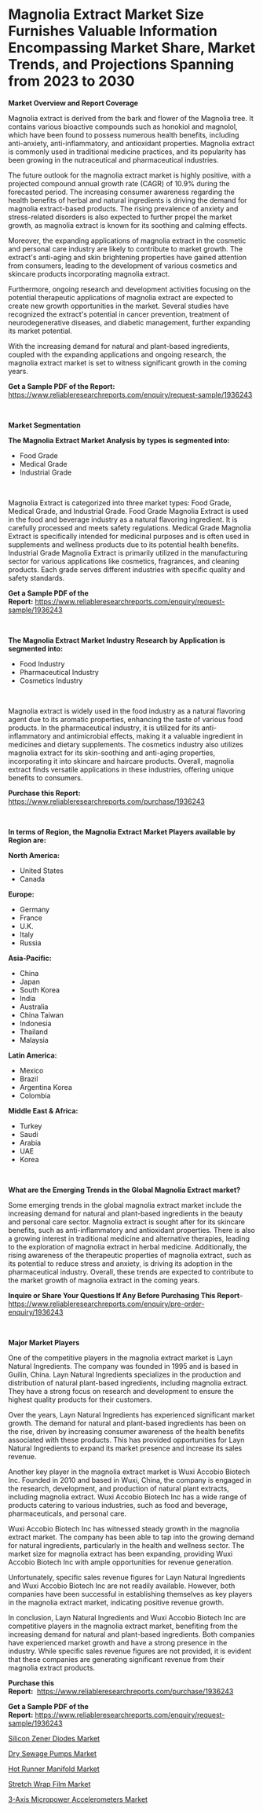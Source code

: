 <p><h1>Magnolia Extract Market Size Furnishes Valuable Information Encompassing Market Share, Market Trends, and Projections Spanning from 2023 to 2030</h1></p><p><strong>Market Overview and Report Coverage</strong></p>
<p><p>Magnolia extract is derived from the bark and flower of the Magnolia tree. It contains various bioactive compounds such as honokiol and magnolol, which have been found to possess numerous health benefits, including anti-anxiety, anti-inflammatory, and antioxidant properties. Magnolia extract is commonly used in traditional medicine practices, and its popularity has been growing in the nutraceutical and pharmaceutical industries.</p><p>The future outlook for the magnolia extract market is highly positive, with a projected compound annual growth rate (CAGR) of 10.9% during the forecasted period. The increasing consumer awareness regarding the health benefits of herbal and natural ingredients is driving the demand for magnolia extract-based products. The rising prevalence of anxiety and stress-related disorders is also expected to further propel the market growth, as magnolia extract is known for its soothing and calming effects.</p><p>Moreover, the expanding applications of magnolia extract in the cosmetic and personal care industry are likely to contribute to market growth. The extract's anti-aging and skin brightening properties have gained attention from consumers, leading to the development of various cosmetics and skincare products incorporating magnolia extract.</p><p>Furthermore, ongoing research and development activities focusing on the potential therapeutic applications of magnolia extract are expected to create new growth opportunities in the market. Several studies have recognized the extract's potential in cancer prevention, treatment of neurodegenerative diseases, and diabetic management, further expanding its market potential.</p><p>With the increasing demand for natural and plant-based ingredients, coupled with the expanding applications and ongoing research, the magnolia extract market is set to witness significant growth in the coming years.</p></p>
<p><strong>Get a Sample PDF of the Report:</strong> <a href="https://www.reliableresearchreports.com/enquiry/request-sample/1936243">https://www.reliableresearchreports.com/enquiry/request-sample/1936243</a></p>
<p>&nbsp;</p>
<p><strong>Market Segmentation</strong></p>
<p><strong>The Magnolia Extract Market Analysis by types is segmented into:</strong></p>
<p><ul><li>Food Grade</li><li>Medical Grade</li><li>Industrial Grade</li></ul></p>
<p>&nbsp;</p>
<p><p>Magnolia Extract is categorized into three market types: Food Grade, Medical Grade, and Industrial Grade. Food Grade Magnolia Extract is used in the food and beverage industry as a natural flavoring ingredient. It is carefully processed and meets safety regulations. Medical Grade Magnolia Extract is specifically intended for medicinal purposes and is often used in supplements and wellness products due to its potential health benefits. Industrial Grade Magnolia Extract is primarily utilized in the manufacturing sector for various applications like cosmetics, fragrances, and cleaning products. Each grade serves different industries with specific quality and safety standards.</p></p>
<p><strong>Get a Sample PDF of the Report:</strong>&nbsp;<a href="https://www.reliableresearchreports.com/enquiry/request-sample/1936243">https://www.reliableresearchreports.com/enquiry/request-sample/1936243</a></p>
<p>&nbsp;</p>
<p><strong>The Magnolia Extract Market Industry Research by Application is segmented into:</strong></p>
<p><ul><li>Food Industry</li><li>Pharmaceutical Industry</li><li>Cosmetics Industry</li></ul></p>
<p>&nbsp;</p>
<p><p>Magnolia extract is widely used in the food industry as a natural flavoring agent due to its aromatic properties, enhancing the taste of various food products. In the pharmaceutical industry, it is utilized for its anti-inflammatory and antimicrobial effects, making it a valuable ingredient in medicines and dietary supplements. The cosmetics industry also utilizes magnolia extract for its skin-soothing and anti-aging properties, incorporating it into skincare and haircare products. Overall, magnolia extract finds versatile applications in these industries, offering unique benefits to consumers.</p></p>
<p><strong>Purchase this Report:</strong>&nbsp; <a href="https://www.reliableresearchreports.com/purchase/1936243">https://www.reliableresearchreports.com/purchase/1936243</a></p>
<p>&nbsp;</p>
<p><strong>In terms of Region, the Magnolia Extract Market Players available by Region are:</strong></p>
<p>
    <p> <strong> North America: </strong>
        <ul>
            <li>United States</li>
            <li>Canada</li>
        </ul>
        </p> 
    <p> <strong> Europe: </strong>
        <ul>
            <li>Germany</li>
            <li>France</li>
            <li>U.K.</li>
            <li>Italy</li>
            <li>Russia</li>
        </ul>
        </p> 
    <p> <strong> Asia-Pacific: </strong>
        <ul>
            <li>China</li>
            <li>Japan</li>
            <li>South Korea</li>
            <li>India</li>
            <li>Australia</li>
            <li>China Taiwan</li>
            <li>Indonesia</li>
            <li>Thailand</li>
            <li>Malaysia</li>
        </ul>
        </p> 
    <p> <strong> Latin America: </strong>
        <ul>
            <li>Mexico</li>
            <li>Brazil</li>
            <li>Argentina Korea</li>
            <li>Colombia</li>
        </ul>
        </p> 
    <p> <strong> Middle East & Africa: </strong>
        <ul>
            <li>Turkey</li>
            <li>Saudi</li>
            <li>Arabia</li>
            <li>UAE</li>
            <li>Korea</li>
        </ul>
    </p>
    </p>
<p>&nbsp;</p>
<p><strong>What are the Emerging Trends in the Global Magnolia Extract market?</strong></p>
<p><p>Some emerging trends in the global magnolia extract market include the increasing demand for natural and plant-based ingredients in the beauty and personal care sector. Magnolia extract is sought after for its skincare benefits, such as anti-inflammatory and antioxidant properties. There is also a growing interest in traditional medicine and alternative therapies, leading to the exploration of magnolia extract in herbal medicine. Additionally, the rising awareness of the therapeutic properties of magnolia extract, such as its potential to reduce stress and anxiety, is driving its adoption in the pharmaceutical industry. Overall, these trends are expected to contribute to the market growth of magnolia extract in the coming years.</p></p>
<p><strong>Inquire or Share Your Questions If Any Before Purchasing This Report</strong>- <a href="https://www.reliableresearchreports.com/enquiry/pre-order-enquiry/1936243">https://www.reliableresearchreports.com/enquiry/pre-order-enquiry/1936243</a></p>
<p>&nbsp;</p>
<p><strong>Major Market Players</strong></p>
<p><p>One of the competitive players in the magnolia extract market is Layn Natural Ingredients. The company was founded in 1995 and is based in Guilin, China. Layn Natural Ingredients specializes in the production and distribution of natural plant-based ingredients, including magnolia extract. They have a strong focus on research and development to ensure the highest quality products for their customers. </p><p>Over the years, Layn Natural Ingredients has experienced significant market growth. The demand for natural and plant-based ingredients has been on the rise, driven by increasing consumer awareness of the health benefits associated with these products. This has provided opportunities for Layn Natural Ingredients to expand its market presence and increase its sales revenue.</p><p>Another key player in the magnolia extract market is Wuxi Accobio Biotech Inc. Founded in 2010 and based in Wuxi, China, the company is engaged in the research, development, and production of natural plant extracts, including magnolia extract. Wuxi Accobio Biotech Inc has a wide range of products catering to various industries, such as food and beverage, pharmaceuticals, and personal care.</p><p>Wuxi Accobio Biotech Inc has witnessed steady growth in the magnolia extract market. The company has been able to tap into the growing demand for natural ingredients, particularly in the health and wellness sector. The market size for magnolia extract has been expanding, providing Wuxi Accobio Biotech Inc with ample opportunities for revenue generation.</p><p>Unfortunately, specific sales revenue figures for Layn Natural Ingredients and Wuxi Accobio Biotech Inc are not readily available. However, both companies have been successful in establishing themselves as key players in the magnolia extract market, indicating positive revenue growth.</p><p>In conclusion, Layn Natural Ingredients and Wuxi Accobio Biotech Inc are competitive players in the magnolia extract market, benefiting from the increasing demand for natural and plant-based ingredients. Both companies have experienced market growth and have a strong presence in the industry. While specific sales revenue figures are not provided, it is evident that these companies are generating significant revenue from their magnolia extract products.</p></p>
<p><strong>Purchase this Report:</strong>&nbsp;&nbsp;<a href="https://www.reliableresearchreports.com/purchase/1936243">https://www.reliableresearchreports.com/purchase/1936243</a></p>
<p></p>
<p><strong>Get a Sample PDF of the Report:</strong>&nbsp;<a href="https://www.reliableresearchreports.com/enquiry/request-sample/1936243">https://www.reliableresearchreports.com/enquiry/request-sample/1936243</a></p>
<p><p><a href="https://medium.com/@boydsmitham726/silicon-zener-diodes-market-trends-and-market-analysis-forecasted-for-period-2023-2030-35be7d34221d">Silicon Zener Diodes Market</a></p><p><a href="https://medium.com/@elianehilll2023/dry-sewage-pumps-nbsp-market-focuses-on-market-share-size-and-projected-forecast-till-2030-a73ef2ba36ec">Dry Sewage Pumps Market</a></p><p><a href="https://github.com/WillieWoodard/Market-Research-Report-List-2/blob/main/hot-runner-manifold-market.md">Hot Runner Manifold Market</a></p><p><a href="https://github.com/BryceTownsendr/Market-Research-Report-List-2/blob/main/stretch-wrap-film-market.md">Stretch Wrap Film Market</a></p><p><a href="https://medium.com/@marinaieme/3-axis-micropower-accelerometers-market-research-report-its-history-and-forecast-2023-to-2030-85c820f41ef2">3-Axis Micropower Accelerometers Market</a></p></p>